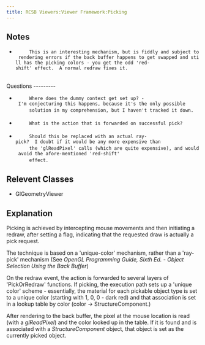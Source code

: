```yaml
---
title: RCSB Viewers:Viewer Framework:Picking
---
```


Notes
-----

-   `     This is an interesting mechanism, but is fiddly and subject to rendering errors if the back buffer happens to get swapped and still has the picking colors - you get the odd 'red-shift' effect.  A normal redraw fixes it.`  
    `   `

</li>
</ul>
Questions
---------

-   `     Where does the dummy context get set up? - I'm conjecturing this happens, because it's the only possible`  
    `     solution in my comprehension, but I haven't tracked it down.`  
    `   `
-   `     What is the action that is forwarded on successful pick?`  
    `   `
-   `     Should this be replaced with an actual ray-pick?  I doubt if it would be any more expensive than`  
    `     the 'glReadPixel' calls (which are quite expensive), and would avoid the afore-mentioned 'red-shift'`  
    `     effect.`

Relevent Classes
----------------

-   GlGeometryViewer

Explanation
-----------

Picking is achieved by intercepting mouse movements and then initiating
a redraw, after setting a flag, indicating that the requested draw is
actually a pick request.

The technique is based on a 'unique-color' mechanism, rather than a
'ray-pick' mechanism (See *OpenGL Programming Guide, Sixth Ed. - Object
Selection Using the Back Buffer*)

On the redraw event, the action is forwarded to several layers of
'PickOrRedraw' functions. If picking, the execution path sets up a
'unique color' scheme - essentially, the material for each pickable
object type is set to a unique color (starting with 1, 0, 0 - dark red)
and that association is set in a lookup table by color (color -\>
StructureComponent.)

After rendering to the back buffer, the pixel at the mouse location is
read (with a <em>glReadPixel</em>) and the color looked up in the table.
If it is found and is associated with a <em>StructureComponent</em>
object, that object is set as the currently picked object.
